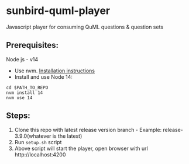 # sunbird-quml-player
Javascript player for consuming QuML questions &amp; question sets


## Prerequisites:

Node js - v14

* Use nvm. [Installation instructions](https://github.com/nvm-sh/nvm#installing-and-updating)
* Install and use Node 14: 
```
cd $PATH_TO_REPO
nvm install 14
nvm use 14
```

## Steps: 

1. Clone this repo with latest release version branch - Example: release-3.9.0(whatever is the latest)
2. Run `setup.sh` script
3. Above script will start the player, open browser with url http://localhost:4200
